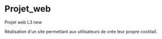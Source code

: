 # Projet_web
Projet web L3 new

Réalisation d'un site permettant aux utilisateurs de crée leur propre cocktail.
